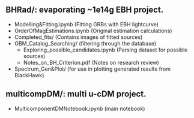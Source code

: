 ## BHRad/: evaporating ~1e14g EBH project.
- Modelling&Fitting.ipynb (Fitting GRBs with EBH lightcurve)
- OrderOfMagEstimations.ipynb (Original estimation calculations)
- Completed_fits/ (Contains images of fitted sources)
- GBM_Catalog_Searching/ (filtering through the database)
	- Exploring_possible_candidates.ipynb (Parsing dataset for possible sources)
	- Notes_on_BH_Criterion.pdf (Notes on research review)
- Spectrum_Gen&Plot/ (for use in plotting generated results from BlackHawk)

## multicompDM/: multi u-cDM project. 
- MulticomponentDMNotebook.ipynb (main notebook)
